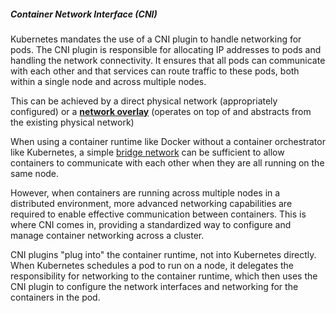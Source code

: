 

##### Container Network Interface (CNI)

Kubernetes mandates the use of a CNI plugin to handle networking for pods. The CNI plugin is responsible for allocating IP addresses to pods and handling the network connectivity. It ensures that all pods can communicate with each other and that services can route traffic to these pods, both within a single node and across multiple nodes.

This can be achieved by a direct physical network (appropriately configured) or a **[network overlay](../../../../network/tunnel.md)** (operates on top of and abstracts from the existing physical network)


When using a container runtime like Docker without a container orchestrator like Kubernetes, a simple [bridge network](../../../docker/main/network.md) can be sufficient to allow containers to communicate with each other when they are all running on the same node.

However, when containers are running across multiple nodes in a distributed environment, more advanced networking capabilities are required to enable effective communication between containers. This is where CNI comes in, providing a standardized way to configure and manage container networking across a cluster.

CNI plugins "plug into" the container runtime, not into Kubernetes directly. When Kubernetes schedules a pod to run on a node, it delegates the responsibility for networking to the container runtime, which then uses the CNI plugin to configure the network interfaces and networking for the containers in the pod.



